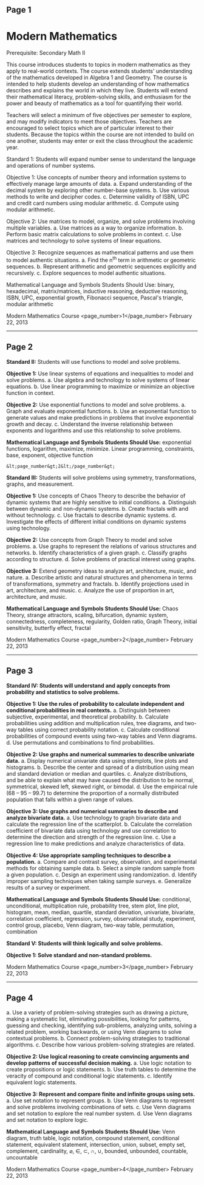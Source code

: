 ## Page 1

# Modern Mathematics
Prerequisite: Secondary Math II

This course introduces students to topics in modern mathematics as they apply to real-world contexts. The course extends students' understanding of the mathematics developed in Algebra 1 and Geometry. The course is intended to help students develop an understanding of how mathematics describes and explains the world in which they live. Students will extend their mathematical literacy, problem-solving skills, and enthusiasm for the power and beauty of mathematics as a tool for quantifying their world.

Teachers will select a minimum of five objectives per semester to explore, and may modify indicators to meet those objectives. Teachers are encouraged to select topics which are of particular interest to their students. Because the topics within the course are not intended to build on one another, students may enter or exit the class throughout the academic year.

Standard 1: Students will expand number sense to understand the language and operations of number systems.

Objective 1: Use concepts of number theory and information systems to effectively manage large amounts of data.
a. Expand understanding of the decimal system by exploring other number-base systems.
b. Use various methods to write and decipher codes.
c. Determine validity of ISBN, UPC and credit card numbers using modular arithmetic.
d. Compute using modular arithmetic.

Objective 2: Use matrices to model, organize, and solve problems involving multiple variables.
a. Use matrices as a way to organize information.
b. Perform basic matrix calculations to solve problems in context.
c. Use matrices and technology to solve systems of linear equations.

Objective 3: Recognize sequences as mathematical patterns and use them to model authentic situations.
a. Find the n<sup>th</sup> term in arithmetic or geometric sequences.
b. Represent arithmetic and geometric sequences explicitly and recursively.
c. Explore sequences to model authentic situations.

Mathematical Language and Symbols Students Should Use:
binary, hexadecimal, matrix/matrices, inductive reasoning, deductive reasoning, ISBN, UPC, exponential growth, Fibonacci sequence, Pascal's triangle, modular arithmetic

Modern Mathematics Course &lt;page_number&gt;1&lt;/page_number&gt; February 22, 2013

---


## Page 2

**Standard II:** Students will use functions to model and solve problems.

**Objective 1:** Use linear systems of equations and inequalities to model and solve problems.
a. Use algebra and technology to solve systems of linear equations.
b. Use linear programming to maximize or minimize an objective function in context.

**Objective 2:** Use exponential functions to model and solve problems.
a. Graph and evaluate exponential functions.
b. Use an exponential function to generate values and make predictions in problems that involve exponential growth and decay.
c. Understand the inverse relationship between exponents and logarithms and use this relationship to solve problems.

**Mathematical Language and Symbols Students Should Use:**
exponential functions, logarithm, maximize, minimize. Linear programming, constraints, base, exponent, objective function

`&lt;page_number&gt;2&lt;/page_number&gt;`

**Standard III:** Students will solve problems using symmetry, transformations, graphs, and measurement.

**Objective 1:** Use concepts of Chaos Theory to describe the behavior of dynamic systems that are highly sensitive to initial conditions.
a. Distinguish between dynamic and non-dynamic systems.
b. Create fractals with and without technology.
c. Use fractals to describe dynamic systems.
d. Investigate the effects of different initial conditions on dynamic systems using technology.

**Objective 2:** Use concepts from Graph Theory to model and solve problems.
a. Use graphs to represent the relations of various structures and networks.
b. Identify characteristics of a given graph.
c. Classify graphs according to structure.
d. Solve problems of practical interest using graphs.

**Objective 3:** Extend geometry ideas to analyze art, architecture, music, and nature.
a. Describe artistic and natural structures and phenomena in terms of transformations, symmetry and fractals.
b. Identify projections used in art, architecture, and music.
c. Analyze the use of proportion in art, architecture, and music.

**Mathematical Language and Symbols Students Should Use:**
Chaos Theory, strange attractors, scaling, bifurcation, dynamic system, connectedness, completeness, regularity, Golden ratio, Graph Theory, initial sensitivity, butterfly effect, fractal

Modern Mathematics Course &lt;page_number&gt;2&lt;/page_number&gt; February 22, 2013

---


## Page 3

**Standard IV: Students will understand and apply concepts from probability and statistics to solve problems.**

**Objective 1: Use the rules of probability to calculate independent and conditional probabilities in real contexts.**
a. Distinguish between subjective, experimental, and theoretical probability.
b. Calculate probabilities using addition and multiplication rules, tree diagrams, and two-way tables using correct probability notation.
c. Calculate conditional probabilities of compound events using two-way tables and Venn diagrams.
d. Use permutations and combinations to find probabilities.

**Objective 2: Use graphs and numerical summaries to describe univariate data.**
a. Display numerical univariate data using stemplots, line plots and histograms.
b. Describe the center and spread of a distribution using mean and standard deviation or median and quartiles.
c. Analyze distributions, and be able to explain what may have caused the distribution to be normal, symmetrical, skewed left, skewed right, or bimodal.
d. Use the empirical rule (68 – 95 – 99.7) to determine the proportion of a normally distributed population that falls within a given range of values.

**Objective 3: Use graphs and numerical summaries to describe and analyze bivariate data.**
a. Use technology to graph bivariate data and calculate the regression line of the scatterplot.
b. Calculate the correlation coefficient of bivariate data using technology and use correlation to determine the direction and strength of the regression line.
c. Use a regression line to make predictions and analyze characteristics of data.

**Objective 4: Use appropriate sampling techniques to describe a population.**
a. Compare and contrast survey, observation, and experimental methods for obtaining sample data.
b. Select a simple random sample from a given population.
c. Design an experiment using randomization.
d. Identify improper sampling techniques when taking sample surveys.
e. Generalize results of a survey or experiment.

**Mathematical Language and Symbols Students Should Use:**
conditional, unconditional, multiplication rule, probability tree, stem plot, line plot, histogram, mean, median, quartile, standard deviation, univariate, bivariate, correlation coefficient, regression, survey, observational study, experiment, control group, placebo, Venn diagram, two-way table, permutation, combination

**Standard V: Students will think logically and solve problems.**

**Objective 1: Solve standard and non-standard problems.**

Modern Mathematics Course &lt;page_number&gt;3&lt;/page_number&gt; February 22, 2013

---


## Page 4

a. Use a variety of problem-solving strategies such as drawing a picture, making a systematic list, eliminating possibilities, looking for patterns, guessing and checking, identifying sub-problems, analyzing units, solving a related problem, working backwards, or using Venn diagrams to solve contextual problems.
b. Connect problem-solving strategies to traditional algorithms.
c. Describe how various problem-solving strategies are related.

**Objective 2: Use logical reasoning to create convincing arguments and develop patterns of successful decision making.**
a. Use logic notation to create propositions or logic statements.
b. Use truth tables to determine the veracity of compound and conditional logic statements.
c. Identify equivalent logic statements.

**Objective 3: Represent and compare finite and infinite groups using sets.**
a. Use set notation to represent groups.
b. Use Venn diagrams to represent and solve problems involving combinations of sets.
c. Use Venn diagrams and set notation to explore the real number system.
d. Use Venn diagrams and set notation to explore logic.

**Mathematical Language and Symbols Students Should Use:**
Venn diagram, truth table, logic notation, compound statement, conditional statement, equivalent statement, intersection, union, subset, empty set, complement, cardinality, $\varnothing$, $\in$, $\subset$, $\cap$, $\cup$, bounded, unbounded, countable, uncountable

Modern Mathematics Course &lt;page_number&gt;4&lt;/page_number&gt; February 22, 2013
